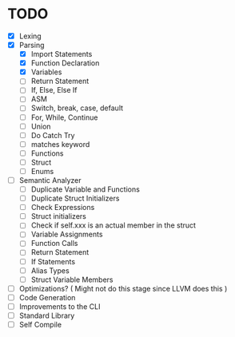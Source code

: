 # TODO

- [x] Lexing
- [x] Parsing
    - [x] Import Statements
    - [x] Function Declaration
    - [x] Variables
    - [ ] Return Statement
    - [ ] If, Else, Else If
    - [ ] ASM
    - [ ] Switch, break, case, default
    - [ ] For, While, Continue
    - [ ] Union
    - [ ] Do Catch Try
    - [ ] matches keyword
    - [ ] Functions
    - [ ] Struct
    - [ ] Enums
- [ ] Semantic Analyzer
    - [ ] Duplicate Variable and Functions
    - [ ] Duplicate Struct Initializers
    - [ ] Check Expressions
    - [ ] Struct initializers
    - [ ] Check if self.xxx is an actual member in the struct
    - [ ] Variable Assignments
    - [ ] Function Calls
    - [ ] Return Statement
    - [ ] If Statements
    - [ ] Alias Types
    - [ ] Struct Variable Members
- [ ] Optimizations? ( Might not do this stage since LLVM does this )
- [ ] Code Generation
- [ ] Improvements to the CLI
- [ ] Standard Library
- [ ] Self Compile